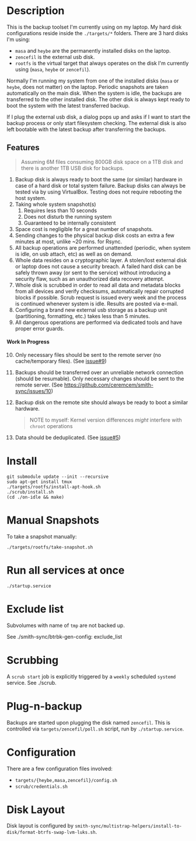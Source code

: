 # Description 

This is the backup toolset I'm currently using on my laptop. My hard disk configurations reside inside the `./targets/*` folders. There are 3 hard disks I'm using: 

* `masa` and `heybe` are the permanently installed disks on the laptop. 
* `zencefil` is the external usb disk. 
* `rootfs` is the virtual target that always operates on the disk I'm currently using (`masa`, `heybe` or `zencefil`).  

Normally I'm running my system from one of the installed disks (`masa` or `heybe`, does not matter) on the laptop. Periodic snapshots are taken automatically on the main disk. When the system is idle, the backups are transferred to the other installed disk. The other disk is always kept ready to boot the system with the latest transferred backup. 

If I plug the external usb disk, a dialog pops up and asks if I want to start the backup process or only start filesystem checking. The external disk is also left bootable with the latest backup after transferring the backups.  

## Features

> Assuming 6M files consuming 800GB disk space on a 1TB disk and there is another 1TB USB disk for backups.

1. Backup disk is always ready to boot the same (or similar) hardware in case of a hard disk or total system failure. Backup disks can always be tested via by using VirtualBox. Testing does not require rebooting the host system. 
2. Taking whole system snapshot(s)
     1. Requires less than 10 seconds
     2. Does not disturb the running system
     3. Guaranteed to be internally consistent
3. Space cost is negligible for a great number of snapshots. 
4. Sending changes to the physical backup disk costs an extra a few minutes at most, unlike ~20 mins. for Rsync. 
5. All backup operations are performed unattended (periodic, when system is idle, 
   on usb attach, etc) as well as on demand.
6. Whole data resides on a cryptographic layer. A stolen/lost external disk 
   or laptop does not cause a security breach. A failed hard disk can be safely thrown
   away (or sent to the service) without introducing a security flaw, such as an unauthorized data recovery attempt.
7. Whole disk is scrubbed in order to read all data and metadata blocks from all devices and verify checksums, automatically repair corrupted blocks if possible. Scrub request is issued every week and the process is continued whenever system is idle. Results are posted via e-mail.
8. Configuring a brand new external usb storage as a backup unit (partitioning, formatting, etc.) takes less than 5 minutes.
9. All dangerous operations are performed via dedicated tools and have proper error guards. 

#### Work In Progress

10. Only necessary files should be sent to the remote server (no cache/temporary files). (See [issue#9](https://github.com/ceremcem/erik-sync/issues/9))
11. Backups should be transferred over an unreliable network connection (should be resumable). Only necessary changes should be sent to the remote server. (See https://github.com/ceremcem/smith-sync/issues/10)
12. Backup disk on the remote site should always be ready to boot a similar hardware.
 
    > NOTE to myself: Kernel version differences *might* interfere with `chroot` operations
  
13. Data should be deduplicated. (See [issue#5](https://github.com/ceremcem/erik-sync/issues/5))

# Install 

```
git submodule update --init --recursive
sudo apt-get install tmux 
./targets/rootfs/install-apt-hook.sh
./scrub/install.sh
(cd ./on-idle && make)
```

# Manual Snapshots

To take a snapshot manually:

    ./targets/rootfs/take-snapshot.sh

# Run all services at once

    ./startup.service

# Exclude list

Subvolumes with name of `tmp` are not backed up. 

See ./smith-sync/btrbk-gen-config: exclude_list

# Scrubbing

A `scrub start` job is explicitly triggered by a `weekly` scheduled `systemd` service. See ./scrub. 

# Plug-n-backup

Backups are started upon plugging the disk named `zencefil`. This is controlled via `targets/zencefil/poll.sh` script, run by `./startup.service`. 

# Configuration 

There are a few configuration files involved: 

* `targets/{heybe,masa,zencefil}/config.sh`
* `scrub/credentials.sh`

# Disk Layout

Disk layout is configured by `smith-sync/multistrap-helpers/install-to-disk/format-btrfs-swap-lvm-luks.sh`.
